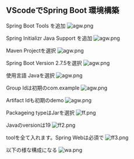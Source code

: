 ## VScodeでSpring Boot 環境構築 
Spring Boot Tools を追加
![agw.png](https://qiita-image-store.s3.ap-northeast-1.amazonaws.com/0/1212967/b110245c-034f-ff77-d75f-d1d2e61db178.png)

Spring Initializr Java Support を追加
![agw.png](https://qiita-image-store.s3.ap-northeast-1.amazonaws.com/0/1212967/794e3de5-267d-a760-f428-a7ab9a9f15cf.png)

Maven Projectを選択
![agw.png](https://qiita-image-store.s3.ap-northeast-1.amazonaws.com/0/1212967/a947e4a5-eba4-e47f-a09e-1015a2babfdb.png)

Spring Boot Version 2.7.5を選択
![agw.png](https://qiita-image-store.s3.ap-northeast-1.amazonaws.com/0/1212967/7829585c-62f3-aebb-9f80-a70a9682b3ec.png)

使用言語 Javaを選択
![agw.png](https://qiita-image-store.s3.ap-northeast-1.amazonaws.com/0/1212967/c62d4b97-f3bf-ca63-0c13-acba624386ed.png)

Group Idは初期のcom.example
![agw.png](https://qiita-image-store.s3.ap-northeast-1.amazonaws.com/0/1212967/c2bde068-b22f-d7f3-5d2a-f2c8023b52b5.png)

Artifact Idも初期のdemo
![agw.png](https://qiita-image-store.s3.ap-northeast-1.amazonaws.com/0/1212967/f5247b81-cdcc-ae0a-407b-473db784d418.png)

Packageing typeはJarを選択
![ff.png](https://qiita-image-store.s3.ap-northeast-1.amazonaws.com/0/1212967/fb27d11c-189e-c70c-c854-664c42679961.png)

Javaのversionは19
![ff2.png](https://qiita-image-store.s3.ap-northeast-1.amazonaws.com/0/1212967/513cb795-dc9e-dea5-c7f1-405fe3fb729a.png)

toolを全て入れます。Spring Webは必須で
![ff3.png](https://qiita-image-store.s3.ap-northeast-1.amazonaws.com/0/1212967/7566a15a-ba09-77af-94e5-63b3fa0f3d41.png)


以下の様な構成になる
![wa.png](https://qiita-image-store.s3.ap-northeast-1.amazonaws.com/0/1212967/f0b3a88e-6f11-5e4d-8fa4-06bd93381a13.png)
